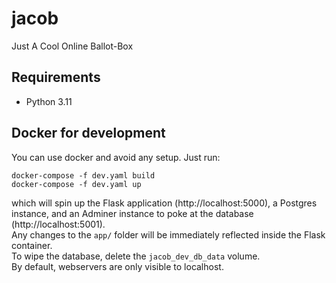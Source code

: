 # jacob
Just A Cool Online Ballot-Box

## Requirements

- Python 3.11

## Docker for development

You can use docker and avoid any setup. Just run:

```
docker-compose -f dev.yaml build
docker-compose -f dev.yaml up
```

which will spin up the Flask application (http://localhost:5000), a Postgres instance, and an Adminer instance to poke at the database (http://localhost:5001).   
Any changes to the `app/` folder will be immediately reflected inside the Flask container.  
To wipe the database, delete the `jacob_dev_db_data` volume.  
By default, webservers are only visible to localhost.  